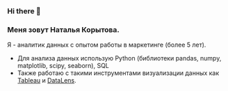 ### Hi there 👋

### Меня зовут Наталья Корытова.
Я - аналитик данных с опытом работы в маркетинге (более 5 лет).

- Для анализа данных использую Python (библиотеки pandas, numpy, matplotlib, scipy, seaborn), SQL
- Также работаю с такими инструментами визуализации данных как [Tableau](https://goo.su/cXHuKm) и [DataLens](https://datalens.yandex/2l4adxv80ffur>).
